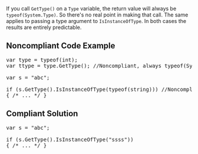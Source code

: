 If you call `GetType()` on a `Type` variable, the return value will always be `typeof(System.Type)`. So there's no
real point in making that call. The same applies to passing a type argument to `IsInstanceOfType`. In both cases the results are entirely
predictable.

## Noncompliant Code Example

<pre>
var type = typeof(int);
var ttype = type.GetType(); //Noncompliant, always typeof(System.Type)

var s = "abc";

if (s.GetType().IsInstanceOfType(typeof(string))) //Noncompliant; false
{ /* ... */ }
</pre>

## Compliant Solution

<pre>
var s = "abc";

if (s.GetType().IsInstanceOfType("ssss"))
{ /* ... */ }
</pre>